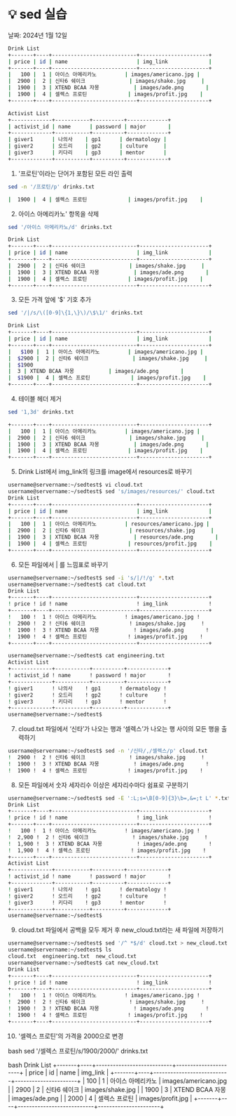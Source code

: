 # 💡 sed 실습

날짜: 2024년 1월 12일

```bash
Drink List
+-------+----+---------------------------+----------------------+
| price | id | name                      | img_link             |
+-------+----+---------------------------+----------------------+
|   100 |  1 | 아이스 아메리카노         | images/americano.jpg |
|  2900 |  2 | 신타6 쉐이크              | images/shake.jpg     |
|  1900 |  3 | XTEND BCAA 자몽           | images/ade.png       |
|  1900 |  4 | 셀렉스 프로틴             | images/profit.jpg    |
+-------+----+---------------------------+----------------------+
```


```bash
Activist List
+-------------+-----------+----------+-------------+
| activist_id | name      | password | major       |
+-------------+-----------+----------+-------------+
| giver1      | 나의사    | gp1      | dermatology |
| giver2      | 오드리    | gp2      | culture     |
| giver3      | 키다리    | gp3      | mentor      |
+-------------+-----------+----------+-------------+
```


1. '프로틴'이라는 단어가 포함된 모든 라인 출력

```bash
sed -n '/프로틴/p' drinks.txt
```

```bash
|  1900 |  4 | 셀렉스 프로틴             | images/profit.jpg    |
```

2. 아이스 아메리카노' 항목을 삭제

```bash
sed '/아이스 아메리카노/d' drinks.txt
```

```bash
Drink List
+-------+----+---------------------------+----------------------+
| price | id | name                      | img_link             |
+-------+----+---------------------------+----------------------+
|  2900 |  2 | 신타6 쉐이크              | images/shake.jpg     |
|  1900 |  3 | XTEND BCAA 자몽           | images/ade.png       |
|  1900 |  4 | 셀렉스 프로틴             | images/profit.jpg    |
+-------+----+---------------------------+----------------------+
```

3. 모든 가격 앞에 '$' 기호 추가

```bash
sed '/|/s/\([0-9]\{1,\}\)/\$\1/' drinks.txt
```

```bash
Drink List
+-------+----+---------------------------+----------------------+
| price | id | name                      | img_link             |
+-------+----+---------------------------+----------------------+
|   $100 |  1 | 아이스 아메리카노         | images/americano.jpg |
|  $2900 |  2 | 신타6 쉐이크              | images/shake.jpg     |
|  $1900 
|  3 | XTEND BCAA 자몽           | images/ade.png       |
|  $1900 |  4 | 셀렉스 프로틴             | images/profit.jpg    |
+-------+----+---------------------------+----------------------+
```

4. 테이블 헤더 제거

```bash
sed '1,3d' drinks.txt
```

```bash
+-------+----+---------------------------+----------------------+
|   100 |  1 | 아이스 아메리카노         | images/americano.jpg |
|  2900 |  2 | 신타6 쉐이크              | images/shake.jpg     |
|  1900 |  3 | XTEND BCAA 자몽           | images/ade.png       |
|  1900 |  4 | 셀렉스 프로틴             | images/profit.jpg    |
+-------+----+---------------------------+----------------------+
```

5. Drink List에서 img_link의 링크를 image에서 resources로 바꾸기

```bash
username@servername:~/sedtest$ vi cloud.txt
username@servername:~/sedtest$ sed 's/images/resources/' cloud.txt
Drink List
+-------+----+---------------------------+----------------------+
| price | id | name                      | img_link             |
+-------+----+---------------------------+----------------------+
|   100 |  1 | 아이스 아메리카노         | resources/americano.jpg |
|  2900 |  2 | 신타6 쉐이크              | resources/shake.jpg     |
|  1900 |  3 | XTEND BCAA 자몽           | resources/ade.png       |
|  1900 |  4 | 셀렉스 프로틴             | resources/profit.jpg    |
+-------+----+---------------------------+----------------------+
```

6. 모든 파일에서 | 를 느낌표로 바꾸기

```bash
username@servername:~/sedtest$ sed -i 's/|/!/g' *.txt
username@servername:~/sedtest$ cat cloud.txt
Drink List
+-------+----+---------------------------+----------------------+
! price ! id ! name                      ! img_link             !
+-------+----+---------------------------+----------------------+
!   100 !  1 ! 아이스 아메리카노         ! images/americano.jpg !
!  2900 !  2 ! 신타6 쉐이크              ! images/shake.jpg     !
!  1900 !  3 ! XTEND BCAA 자몽           ! images/ade.png       !
!  1900 !  4 ! 셀렉스 프로틴             ! images/profit.jpg    !
+-------+----+---------------------------+----------------------+

username@servername:~/sedtest$ cat engineering.txt
Activist List
+-------------+-----------+----------+-------------+
! activist_id ! name      ! password ! major       !
+-------------+-----------+----------+-------------+
! giver1      ! 나의사    ! gp1      ! dermatology !
! giver2      ! 오드리    ! gp2      ! culture     !
! giver3      ! 키다리    ! gp3      ! mentor      !
+-------------+-----------+----------+-------------+
username@servername:~/sedtest$
```

7. cloud.txt 파일에서 ‘신타’가 나오는 행과 ‘셀렉스’가 나오는 행 사이의 모든 행을 출력하기

```bash
username@servername:~/sedtest$ sed -n '/신타/,/셀렉스/p' cloud.txt
!  2900 !  2 ! 신타6 쉐이크              ! images/shake.jpg     !
!  1900 !  3 ! XTEND BCAA 자몽           ! images/ade.png       !
!  1900 !  4 ! 셀렉스 프로틴             ! images/profit.jpg    !
```

8. 모든 파일에서 숫자 세자리수 이상은 세자리수마다 쉼표로 구분하기

```bash
username@servername:~/sedtest$ sed -E ':L;s=\B[0-9]{3}\b=,&=;t L' *.txt
Drink List
+-------+----+---------------------------+----------------------+
! price ! id ! name                      ! img_link             !
+-------+----+---------------------------+----------------------+
!   100 !  1 ! 아이스 아메리카노         ! images/americano.jpg !
!  2,900 !  2 ! 신타6 쉐이크              ! images/shake.jpg     !
!  1,900 !  3 ! XTEND BCAA 자몽           ! images/ade.png       !
!  1,900 !  4 ! 셀렉스 프로틴             ! images/profit.jpg    !
+-------+----+---------------------------+----------------------+
Activist List
+-------------+-----------+----------+-------------+
! activist_id ! name      ! password ! major       !
+-------------+-----------+----------+-------------+
! giver1      ! 나의사    ! gp1      ! dermatology !
! giver2      ! 오드리    ! gp2      ! culture     !
! giver3      ! 키다리    ! gp3      ! mentor      !
+-------------+-----------+----------+-------------+
username@servername:~/sedtest$
```

9. cloud.txt 파일에서 공백을 모두 제거 후 new_cloud.txt라는 새 파일에 저장하기

```bash
username@servername:~/sedtest$ sed '/^ *$/d' cloud.txt > new_cloud.txt
username@servername:~/sedtest$ ls
cloud.txt  engineering.txt  new_cloud.txt
username@servername:~/sedtest$ cat new_cloud.txt
Drink List
+-------+----+---------------------------+----------------------+
! price ! id ! name                      ! img_link             !
+-------+----+---------------------------+----------------------+
!   100 !  1 ! 아이스 아메리카노         ! images/americano.jpg !
!  2900 !  2 ! 신타6 쉐이크              ! images/shake.jpg     !
!  1900 !  3 ! XTEND BCAA 자몽           ! images/ade.png       !
!  1900 !  4 ! 셀렉스 프로틴             ! images/profit.jpg    !
+-------+----+---------------------------+----------------------+
```

10. '셀렉스 프로틴'의 가격을 2000으로 변경

bash
sed '/셀렉스 프로틴/s/1900/2000/' drinks.txt

bash
Drink List
+-------+----+---------------------------+----------------------+
| price | id | name                      | img_link             |
+-------+----+---------------------------+----------------------+
|   100 |  1 | 아이스 아메리카노         | images/americano.jpg |
|  2900 |  2 | 신타6 쉐이크              | images/shake.jpg     |
|  1900 |  3 | XTEND BCAA 자몽           | images/ade.png       |
|  2000 |  4 | 셀렉스 프로틴             | images/profit.jpg    |
+-------+----+---------------------------+----------------------+
